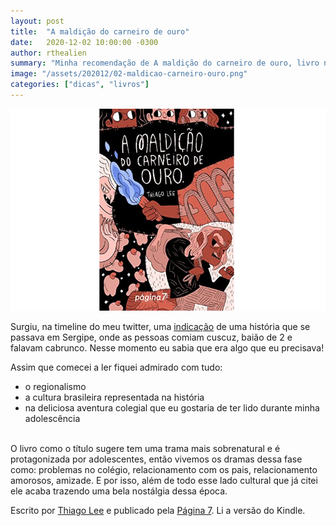 ```yaml
---
layout: post
title:  "A maldição do carneiro de ouro"
date:   2020-12-02 10:00:00 -0300
author: rthealien
summary: "Minha recomendação de A maldição do carneiro de ouro, livro nacional do autor Thiago Lee."
image: "/assets/202012/02-maldicao-carneiro-ouro.png"
categories: ["dicas", "livros"]
---
```


![A maldição do carneiro de ouro](/assets/202012/02-maldicao-carneiro-ouro.png)

Surgiu, na timeline do meu twitter, uma [indicação][1] de uma história que se passava em Sergipe, onde as pessoas comiam cuscuz, baião de 2 e falavam cabrunco. Nesse momento eu sabia que era algo que eu precisava!

Assim que comecei a ler fiquei admirado com tudo: 
-	o regionalismo
-	a cultura brasileira representada na história
-	na deliciosa aventura colegial que eu gostaria de ter lido durante minha adolescência 

<br/>
O livro como o título sugere tem uma trama mais sobrenatural e é protagonizada por adolescentes, então vivemos os dramas dessa fase como: problemas no colégio, relacionamento com os pais, relacionamento amorosos, amizade. E por isso, além de todo esse lado cultural que já citei ele acaba trazendo uma bela nostálgia dessa época.

Escrito por [Thiago Lee][2] e publicado pela [Página 7][3]. Li a versão do Kindle.

[1]: https://twitter.com/umbookaholic/status/1308164102385217538 "Recomendação que tive que seguir"
[2]: https://twitter.com/thiagoeulee "Twitter do autor"
[3]: https://twitter.com/agenciapag7 "Twitter da editora"